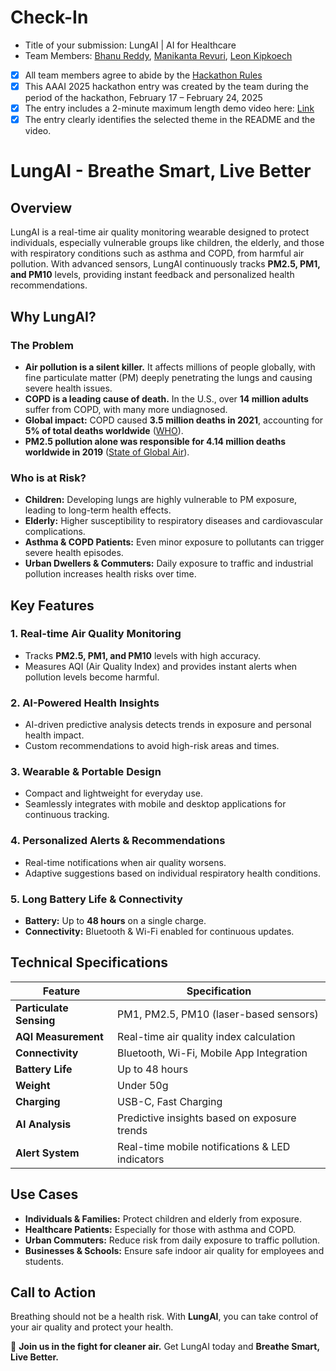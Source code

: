 # Check-In

- Title of your submission: LungAI | AI for Healthcare
- Team Members: [Bhanu Reddy](mailto:bhanureddychada@icloud.com), [Manikanta Revuri](mailto:manikantarevuri01@gmail.com), [Leon Kipkoech](mailto:leonkipkoech00@gmail.com)
- [x] All team members agree to abide by the [Hackathon Rules](https://aaai.org/conference/aaai/aaai-25/hackathon/)
- [x] This AAAI 2025 hackathon entry was created by the team during the period of the hackathon, February 17 – February 24, 2025
- [x] The entry includes a 2-minute maximum length demo video here: [Link](https://www.youtube.com/watch?v=71LhD6EkUO8)
- [x] The entry clearly identifies the selected theme in the README and the video.

# **LungAI - Breathe Smart, Live Better**

## **Overview**
LungAI is a real-time air quality monitoring wearable designed to protect individuals, especially vulnerable groups like children, the elderly, and those with respiratory conditions such as asthma and COPD, from harmful air pollution. With advanced sensors, LungAI continuously tracks **PM2.5, PM1, and PM10** levels, providing instant feedback and personalized health recommendations.

## **Why LungAI?**
### **The Problem**
- **Air pollution is a silent killer.** It affects millions of people globally, with fine particulate matter (PM) deeply penetrating the lungs and causing severe health issues.
- **COPD is a leading cause of death.** In the U.S., over **14 million adults** suffer from COPD, with many more undiagnosed.
- **Global impact:** COPD caused **3.5 million deaths in 2021**, accounting for **5% of total deaths worldwide** ([WHO](https://www.who.int/news-room/fact-sheets/detail/chronic-obstructive-pulmonary-disease-%28copd%29?utm_source=chatgpt.com)).
- **PM2.5 pollution alone was responsible for 4.14 million deaths worldwide in 2019** ([State of Global Air](https://www.stateofglobalair.org/health/pm?utm_source=chatgpt.com)).

### **Who is at Risk?**
- **Children:** Developing lungs are highly vulnerable to PM exposure, leading to long-term health effects.
- **Elderly:** Higher susceptibility to respiratory diseases and cardiovascular complications.
- **Asthma & COPD Patients:** Even minor exposure to pollutants can trigger severe health episodes.
- **Urban Dwellers & Commuters:** Daily exposure to traffic and industrial pollution increases health risks over time.

## **Key Features**
### **1. Real-time Air Quality Monitoring**
- Tracks **PM2.5, PM1, and PM10** levels with high accuracy.
- Measures AQI (Air Quality Index) and provides instant alerts when pollution levels become harmful.

### **2. AI-Powered Health Insights**
- AI-driven predictive analysis detects trends in exposure and personal health impact.
- Custom recommendations to avoid high-risk areas and times.

### **3. Wearable & Portable Design**
- Compact and lightweight for everyday use.
- Seamlessly integrates with mobile and desktop applications for continuous tracking.

### **4. Personalized Alerts & Recommendations**
- Real-time notifications when air quality worsens.
- Adaptive suggestions based on individual respiratory health conditions.

### **5. Long Battery Life & Connectivity**
- **Battery:** Up to **48 hours** on a single charge.
- **Connectivity:** Bluetooth & Wi-Fi enabled for continuous updates.

## **Technical Specifications**
| Feature                | Specification                                      |
|----------------------|------------------------------------------------|
| **Particulate Sensing** | PM1, PM2.5, PM10 (laser-based sensors) |
| **AQI Measurement**  | Real-time air quality index calculation      |
| **Connectivity**      | Bluetooth, Wi-Fi, Mobile App Integration    |
| **Battery Life**      | Up to 48 hours                              |
| **Weight**           | Under 50g                                   |
| **Charging**         | USB-C, Fast Charging                        |
| **AI Analysis**      | Predictive insights based on exposure trends |
| **Alert System**     | Real-time mobile notifications & LED indicators |

## **Use Cases**
- **Individuals & Families:** Protect children and elderly from exposure.
- **Healthcare Patients:** Especially for those with asthma and COPD.
- **Urban Commuters:** Reduce risk from daily exposure to traffic pollution.
- **Businesses & Schools:** Ensure safe indoor air quality for employees and students.

## **Call to Action**
Breathing should not be a health risk. With **LungAI**, you can take control of your air quality and protect your health.

📢 **Join us in the fight for cleaner air.** Get LungAI today and **Breathe Smart, Live Better.**

 
